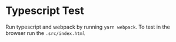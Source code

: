 # Typescript Test

Run typescript and webpack by running `yarn webpack`. To test in the browser run the `.src/index.html`